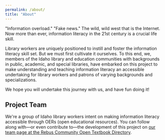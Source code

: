 ```yaml
---
permalink: /about/
title: "About"
---
```


"Information overload." "Fake news." The wild, wild west that is the Internet. Now more than ever, information literacy in the 21st century is a crucial life skill.  

Library workers are uniquely positioned to instill and foster the information literacy skill set. But we must first cultivate it ourselves. To this end, we, members of the Idaho library and education communities with backgrounds in public, academic, and special libraries, have embarked on this project to make understanding and teaching information literacy an accessible undertaking for library workers and patrons of varying backgrounds and specializations.  

We hope you will undertake this journey with us, and have fun doing it!  

## Project Team  

We're a group of Idaho library workers intent on making information literacy accessible through OERs (open educational resources). You can follow along with—or even contribute to—the development of this project on [our team page at the Rebus Community Open Textbook Directory](https://www1.rebus.community/#/project/379f6355-8f50-4b7f-9408-ab88cb3eafd5).
